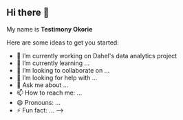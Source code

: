## Hi there 👋

My name is **Testimony Okorie**


Here are some ideas to get you started:

- 🔭 I’m currently working on Dahel's data analytics project
- 🌱 I’m currently learning ...
- 👯 I’m looking to collaborate on ...
- 🤔 I’m looking for help with ...
- 💬 Ask me about ...
- 📫 How to reach me: ...
- 😄 Pronouns: ...
- ⚡ Fun fact: ...
-->
